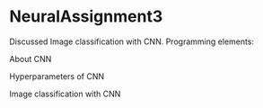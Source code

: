 # NeuralAssignment3

Discussed Image classification with CNN. Programming elements:

About CNN

Hyperparameters of CNN

Image classification with CNN
